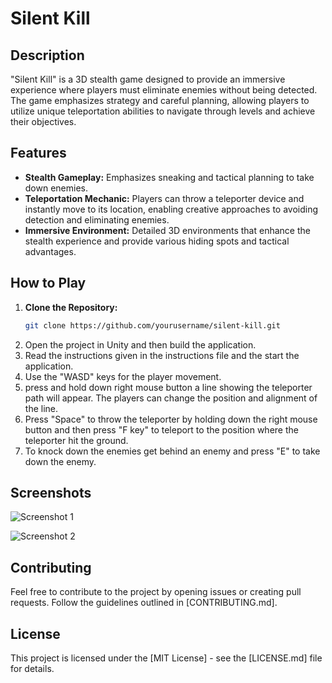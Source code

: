# Silent Kill

## Description
"Silent Kill" is a 3D stealth game designed to provide an immersive experience where players must eliminate enemies without being detected. The game emphasizes strategy and careful planning, allowing players to utilize unique teleportation abilities to navigate through levels and achieve their objectives.

## Features
- **Stealth Gameplay:** Emphasizes sneaking and tactical planning to take down enemies.
- **Teleportation Mechanic:** Players can throw a teleporter device and instantly move to its location, enabling creative approaches to avoiding detection and eliminating enemies.
- **Immersive Environment:** Detailed 3D environments that enhance the stealth experience and provide various hiding spots and tactical advantages.

## How to Play
1. **Clone the Repository:**
   ```bash
   git clone https://github.com/yourusername/silent-kill.git
2. Open the project in Unity and then build the application.
3. Read the instructions given in the instructions file and the start the application.
4. Use the "WASD" keys for the player movement.
5. press and hold down right mouse button a line showing the teleporter path will appear. The players can change the position and alignment of the line.
6. Press "Space" to throw the teleporter by holding down the right mouse button and then press "F key" to teleport to the position where the teleporter hit the ground.
7. To knock down the enemies get behind an enemy and press "E" to take down the enemy.

## Screenshots
![Screenshot 1](Screenshots/p1.png)

![Screenshot 2](Screenshots/p2.png)


## Contributing

Feel free to contribute to the project by opening issues or creating pull requests. Follow the guidelines outlined in [CONTRIBUTING.md].

## License

This project is licensed under the [MIT License] - see the [LICENSE.md] file for details.
   

